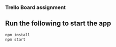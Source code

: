 ### Trello Board assignment

## Run the following to start the app

```bash
npm install
npm start
```
